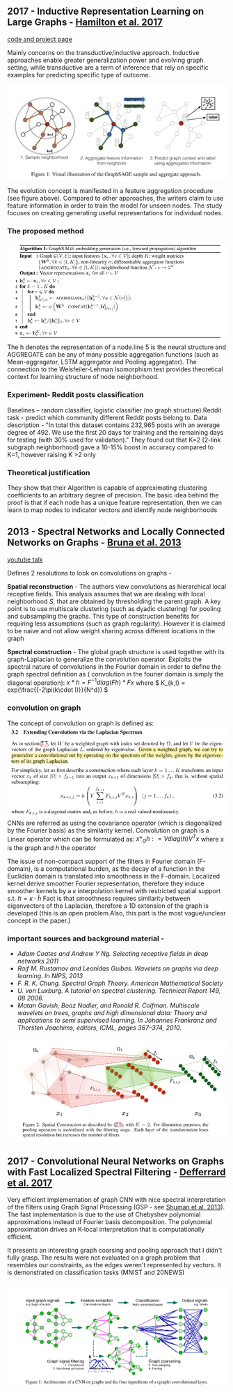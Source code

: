 ## 2017 - Inductive Representation Learning on Large Graphs - [Hamilton et al. 2017](https://arxiv.org/pdf/1706.02216) 
[code and project page](http://snap.stanford.edu/graphsage/)

Mainly concerns on the transductive/inductive approach. Inductive approaches enable greater generalization power and evolving graph setting, while transductive are a term of inference that rely on specific examples for predicting specific type of outcome.

![alt text](https://github.com/NoamGit/paper_reviews/blob/master/graphs/pictures/inductive_1.png)

The evolution concept is manifested in a feature aggregation procedure (see figure above). Compared to other approaches, the writers claim to use feature information in order to train the model for unseen nodes. The study focuses on creating generating useful representations for individual nodes.


### The proposed method

![alt text](https://github.com/NoamGit/paper_reviews/blob/master/graphs/pictures/inductive_2.png)
The h denotes the representation of a node.line 5 is the neural structure and AGGREGATE can be any of many possible aggregation functions (such as Mean-aggragator, LSTM aggregator and Pooling aggregator).
The connection to the Weisfeiler-Lehman Isomorphism test provides theoretical context for learning structure of node neighborhood. 
 
### Experiment- Reddit posts classification

Baselines – random classifier, logistic classifier (no graph structure).Reddit  task - predict which community different Reddit posts belong to. Data description - "In total this dataset contains 232,965 posts with an average degree of 492. We use the first 20 days for training and the remaining days for testing (with 30% used for validation)." 
They found out that K=2 (2-link subgraph neighborhood) gave a 10-15% boost in accuracy compared to K=1, however raising K >2 only 
 
### Theoretical justification

They show that their Algorithm is capable of approximating clustering coefficients to an arbitrary degree of precision. 
The basic idea behind the proof is that if each node has a unique feature representation, then we can learn to map nodes to indicator vectors and identify node neighborhoods




## 2013 - Spectral Networks and Locally Connected Networks on Graphs - [Bruna et al. 2013](http://arxiv.org/abs/1312.6203) 
[youtube talk](https://www.youtube.com/watch?v=xk17mfFxkag)
 
Defines 2 resolutions to look on convolutions on graphs -
 
**Spatial reconstruction** - 
The authors view convolutions as hierarchical local receptive fields. This analysis assumes that we are dealing with local neighborhood $S$, that are obtained by thresholding the parent graph. A key point is to use multiscale clustering (such as dyadic clustering) for pooling and subsampling the graphs.
This type of construction benefits for requiring less assumptions (such as graph regularity). However it is claimed to be naive and not allow weight sharing across different locations in the graph
 
**Spectral construction** - 
The global graph structure is used together with its graph-Laplacian to generalize the convolution operator.
Exploits the spectral nature of convolutions in the Fourier domain in order to define the graph spectral definition as ( convolution in the fourier domain is simply the diagonal operation): $x*h = F^{-1} diag(Fh) * Fx$
where $ K_{k,l} = exp(\frac{{-2\pi(k\cdot l)}}{N^d}) $
 
### convolution on graph
The concept of convolution on graph is defined as:
![alt text](https://github.com/NoamGit/paper_reviews/blob/master/graphs/pictures/image.png)
CNNs are referred as using the covariance operator (which is diagonalized by the Fourier basis) as the similarity kernel.
Convolution on graph is a Linear operator which can be formulated as:
 $x*_{G}h: = Vdiag(h)V^Tx$  where x is the graph and $h$ the operator
 
The issue of non-compact support of the filters in Fourier domain (F-domain), is a computational burden, as the decay of a function in the Euclidian domain is translated into smoothness in the F-domain. Localized kernel derive smoother Fourier representation, therefore they induce smoother kernels by a $\kappa$ interpolation kernel with restricted spatial support s.t. $h = \kappa \cdot \tilde{h}$
Fact is that smoothness requires similarity between eigenvectors of the Laplacian, therefore a 1D extension of the graph is developed (this is an open problem.Also, this part is the most vague/unclear concept in the paper.)
 
### important sources and background material -
- _Adam Coates and Andrew Y Ng. Selecting receptive fields in deep networks 2011_
- _Raif M. Rustamov and Leonidas Guibas. Wavelets on graphs via deep learning. In NIPS, 2013_
- _F. R. K. Chung. Spectral Graph Theory. American Mathematical Society_
- _U. von Luxburg. A tutorial on spectral clustering. Technical Report 149, 08 2006._
- _Matan Gavish, Boaz Nadler, and Ronald R. Coifman. Multiscale wavelets on trees, graphs
and high dimensional data: Theory and applications to semi supervised learning. In Johannes
Frankranz and Thorsten Joachims, editors, ICML, pages 367–374, 2010._


![alt text](https://github.com/NoamGit/paper_reviews/blob/master/graphs/pictures/Screenshot%20from%202017-05-20%2014-33-10.png)




## 2017 - Convolutional Neural Networks on Graphs with Fast Localized Spectral Filtering - [Defferrard et al. 2017](http://arxiv.org/abs/1606.09375)

Very efficient implementation of graph CNN with nice spectral interpretation of the filters using Graph Signal Processing (GSP - see [Shuman et al. 2013](https://arxiv.org/pdf/1211.0053.pdf)). 
The fast implementation is due to the use of Chebyshev polynomial approximations instead of Fourier basis decomposition. The polynomial approximation drives an K-local interpretation that is computationally efficient. 
  
It presents an interesting graph coarsing and pooling approach that I didn't fully grasp. The results were not evaluated on a graph problem that resembles our constraints, as the edges weren't represented by vectors. It is demonstrated on classification tasks (MNIST and 20NEWS)

![alt text](https://github.com/NoamGit/paper_reviews/blob/master/graphs/pictures/Screenshot%20from%202017-05-13%2015-39-02.png)
